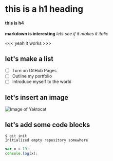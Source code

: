 # this is a h1 heading
#### this is h4

__markdown is interesting__
_lets see if it makes it italic_

<<< yeah it works >>>
## let's make a list

- [ ] Turn on GitHub Pages
- [ ] Outline my portfolio
- [ ] Introduce myself to the world

## let's insert an image

![Image of Yaktocat](https://octodex.github.com/images/yaktocat.png)

## let's add some code blocks

```
$ git init
Initialized empty repository somewhere
```

``` javascript
var x = 19;
console.log(x);
```
